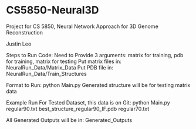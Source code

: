# CS5850-Neural3D
Project for CS 5850, Neural Network Approach for 3D Genome Reconstruction

Justin Leo

Steps to Run Code:
Need to Provide 3 arguments: matrix for training, pdb for training, matrix for testing
Put matrix files in: 
	NeuralRun_Data/Matrix_Data
Put PDB file in: 
	NeuralRun_Data/Train_Structures

Format to Run:
	python Main.py <training matrix> <training pdb> <testing matrix>
Generated structure will be for testing matrix data

Example Run For Tested Dataset, this data is on Git:
	python Main.py regular90.txt best_structure_regular90_IF.pdb regular70.txt

All Generated Outputs will be in:
	Generated_Outputs
